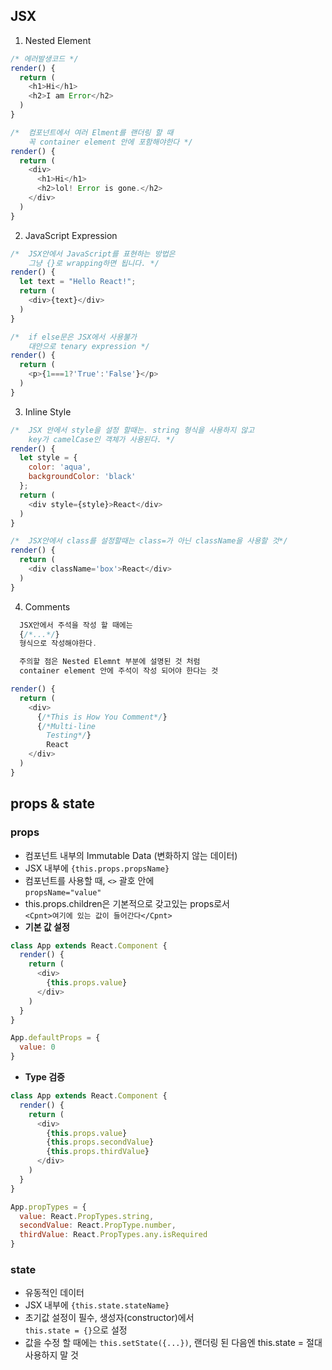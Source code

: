 ## JSX

1. Nested Element
```js
/* 에러발생코드 */
render() {
  return (
    <h1>Hi</h1>
    <h2>I am Error</h2>
  )
}

/*  컴포넌트에서 여러 Elment를 랜더링 할 때
    꼭 container element 안에 포함해야한다 */
render() {
  return (
    <div>
      <h1>Hi</h1>
      <h2>lol! Error is gone.</h2>
    </div>
  )
}
```

2. JavaScript Expression

```js
/*  JSX안에서 JavaScript를 표현하는 방법은
    그냥 {}로 wrapping하면 됩니다. */
render() {
  let text = "Hello React!";
  return (
    <div>{text}</div>
  )
}

/*  if else문은 JSX에서 사용불가
    대안으로 tenary expression */
render() {
  return (
    <p>{1===1?'True':'False'}</p>
  )
}
```

3. Inline Style
```js
/*  JSX 안에서 style을 설정 할때는. string 형식을 사용하지 않고
    key가 camelCase인 객체가 사용된다. */
render() {
  let style = {
    color: 'aqua',
    backgroundColor: 'black'
  };
  return (
    <div style={style}>React</div>
  )
}

/*  JSX안에서 class를 설정할때는 class=가 아닌 className을 사용할 것*/
render() {
  return (
    <div className='box'>React</div>
  )
}
```

4. Comments
```js
  JSX안에서 주석을 작성 할 때에는
  {/*...*/}
  형식으로 작성해야한다.

  주의할 점은 Nested Elemnt 부분에 설명된 것 처럼
  container element 안에 주석이 작성 되어야 한다는 것

render() {
  return (
    <div>
      {/*This is How You Comment*/}
      {/*Multi-line
        Testing*/}
        React
    </div>
  )
}
```

## props & state

### props
  - 컴포넌트 내부의 Immutable Data (변화하지 않는 데이터)
  - JSX 내부에 `{this.props.propsName}`
  - 컴포넌트를 사용할 때, `<>` 괄호 안에  
    `propsName="value"`
  - this.props.children은 기본적으로 갖고있는 props로서  
    `<Cpnt>여기에 있는 값이 들어간다</Cpnt>`
  - **기본 값 설정**
  ```js
  class App extends React.Component {
    render() {
      return (
        <div>
          {this.props.value}
        </div>
      )
    }
  }

  App.defaultProps = {
    value: 0
  }
  ```
  - **Type 검증**
  ```js
  class App extends React.Component {
    render() {
      return (
        <div>
          {this.props.value}
          {this.props.secondValue}
          {this.props.thirdValue}
        </div>
      )
    }
  }

  App.propTypes = {
    value: React.PropTypes.string,
    secondValue: React.PropType.number,
    thirdValue: React.PropTypes.any.isRequired
  }
  ```
### state
  - 유동적인 데이터
  - JSX 내부에 `{this.state.stateName}`
  - 초기값 설정이 필수, 생성자(constructor)에서  
    `this.state = {}`으로 설정
  - 값을 수정 할 때에는 `this.setState({...})`,
    랜더링 된 다음엔 this.state = 절대 사용하지 말 것
